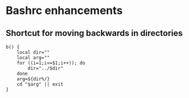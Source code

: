 # Bashrc enhancements
## Shortcut for moving backwards in directories 
```
b() {
    local dir=""
    local arg=""
    for ((i=1;i<=$1;i++)); do
        dir="../$dir"
    done
    arg=${dir%/}
    cd "$arg" || exit
}
```
